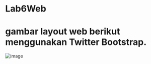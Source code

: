 # Lab6Web
# gambar layout web berikut menggunakan Twitter Bootstrap.
![image](https://github.com/RianFauza/Lab6Web/assets/115771479/8fc6f200-e10a-4134-a1c7-38d3dc2a1b53)
